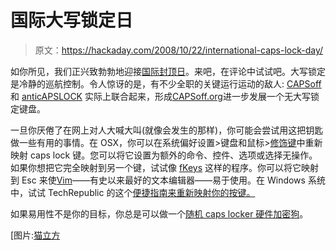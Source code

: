 # 国际大写锁定日

> 原文：<https://hackaday.com/2008/10/22/international-caps-lock-day/>

如你所见，我们正兴致勃勃地迎接[国际封顶日](http://capslockday.com/ "INTRNATIONAL CAPS LOCK DAY - OCTOBER 22")。来吧，在评论中试试吧。大写锁定是冷静的巡航控制。令人惊讶的是，有不少全职的关键运行运动的敌人: [CAPSoff](http://capsoff.blogspot.com/ "CAPSoff") 和 [anticAPSLOCK](http://www.anticapslock.com/ "anticAPSLOCK.com") 实际上联合起来，形成[CAPSoff.org](http://capsoff.org/ "Welcome!")进一步发展一个无大写锁定键盘。

一旦你厌倦了在网上对人大喊大叫(就像会发生的那样)，你可能会尝试用这把钥匙做一些有用的事情。在 OSX，你可以在系统偏好设置>键盘和鼠标>[修饰键](http://flickr.com/photos/headlouse/1484615917/ "Caps-Lock is FULL OF AWESOME!!1! on Flickr - Photo Sharing!")中重新映射 caps lock 键。您可以将它设置为额外的命令、控件、选项或选择无操作。如果你想把它完全映射到另一个键，试试像 [fKeys](http://www.kodachi.com/software/fKeys/index.html "fKeys") 这样的程序。你可以将它映射到 Esc 来使[Vim](http://www.vim.org/)——有史以来最好的文本编辑器——易于使用。在 Windows 系统中，试试 TechRepublic 的这个[便捷指南来重新映射你的按键。](http://blogs.techrepublic.com.com/howdoi/?p=113 "How do I… Turn off the Caps Lock key on my keyboard? | How Do I…<br ></a> 			| TechRepublic.com")

如果易用性不是你的目标，你总是可以做一个[随机 caps locker 硬件加密狗](http://hackaday.com/2008/04/01/random-usb-caps-locker/)。

[图片:[猫立方](http://flickr.com/photos/headlouse/1484615917/ "Caps-Lock is FULL OF AWESOME!!1! on Flickr - Photo Sharing!")